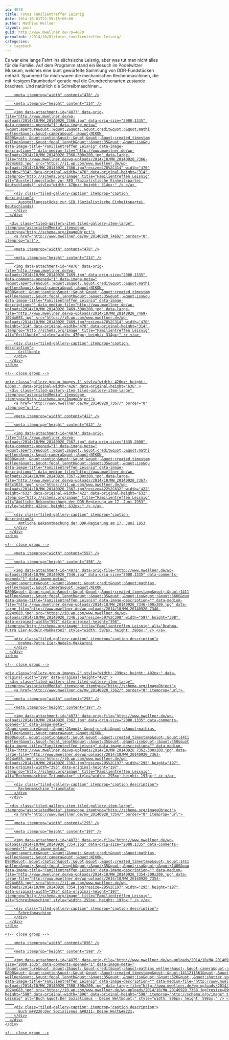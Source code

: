 ```yaml
---
id: 4870
title: Fotos Familientreffen Leisnig
date: 2014-10-01T22:55:15+00:00
author: Mathias Wellner
layout: post
guid: http://www.mwellner.de/?p=4870
permalink: /2014/10/01/fotos-familientreffen-leisnig/
categories:
  - tagebuch
---
```

Es war eine lange Fahrt ins sächsische Leisnig, aber was tut man nicht alles für die Familie. Auf dem Programm stand ein Besuch im Podelwitzer Museum, welches eine bunt gewürfelte Sammlung von DDR-Fundstücken enthält. Spannend für mich waren die mechanischen Rechenmaschinen, die mit riesigem Raumbedarf gerade mal die Grundrechenarten zustande brachten. Und natürlich die Schreibmaschinen&#8230;

<div class="tiled-gallery type-rectangular tiled-gallery-unresized" data-original-width="900" data-carousel-extra='{&quot;blog_id&quot;:1,&quot;permalink&quot;:&quot;http:\/\/www.mwellner.de\/2014\/10\/01\/fotos-familientreffen-leisnig\/&quot;,&quot;likes_blog_id&quot;:&quot;9056871&quot;}' itemscope itemtype="http://schema.org/ImageGallery" >
  <div class="gallery-row" style="width: 900px; height: 636px;" data-original-width="900" data-original-height="636" >
    <div class="gallery-group images-2" style="width: 474px; height: 636px;" data-original-width="474" data-original-height="636" >
      <div class="tiled-gallery-item tiled-gallery-item-large" itemprop="associatedMedia" itemscope itemtype="http://schema.org/ImageObject">
        <a href="http://www.mwellner.de/mw_20140920_7366/" border="0" itemprop="url"> 
        
        <meta itemprop="width" content="470" />
        
        <meta itemprop="height" content="314" />
        
        <img data-attachment-id="4877" data-orig-file="http://www.mwellner.de/wp-uploads/2014/10/MW_20140920_7366.jpg" data-orig-size="2000,1335" data-comments-opened="1" data-image-meta="{&quot;aperture&quot;:&quot;2&quot;,&quot;credit&quot;:&quot;mathias wellner&quot;,&quot;camera&quot;:&quot;NIKON D800&quot;,&quot;caption&quot;:&quot;&quot;,&quot;created_timestamp&quot;:&quot;1411211466&quot;,&quot;copyright&quot;:&quot;mathias wellner&quot;,&quot;focal_length&quot;:&quot;35&quot;,&quot;iso&quot;:&quot;560&quot;,&quot;shutter_speed&quot;:&quot;0.0125&quot;,&quot;title&quot;:&quot;&quot;}" data-image-title="Familientreffen Leisnig" data-image-description="" data-medium-file="http://www.mwellner.de/wp-uploads/2014/10/MW_20140920_7366-300x200.jpg" data-large-file="http://www.mwellner.de/wp-uploads/2014/10/MW_20140920_7366-1024x683.jpg" src="https://i1.wp.com/www.mwellner.de/wp-uploads/2014/10/MW_20140920_7366.jpg?resize=470%2C314" width="470" height="314" data-original-width="470" data-original-height="314" itemprop="http://schema.org/image" title="Familientreffen Leisnig" alt="Ausstellungsstücke zur SED (Sozialistische Einheitspartei Deutschlands)" style="width: 470px; height: 314px;" /> </a> 
        
        <div class="tiled-gallery-caption" itemprop="caption description">
          Ausstellungsstücke zur SED (Sozialistische Einheitspartei Deutschlands)
        </div>
      </div>
      
      <div class="tiled-gallery-item tiled-gallery-item-large" itemprop="associatedMedia" itemscope itemtype="http://schema.org/ImageObject">
        <a href="http://www.mwellner.de/mw_20140920_7469/" border="0" itemprop="url"> 
        
        <meta itemprop="width" content="470" />
        
        <meta itemprop="height" content="314" />
        
        <img data-attachment-id="4876" data-orig-file="http://www.mwellner.de/wp-uploads/2014/10/MW_20140920_7469.jpg" data-orig-size="2000,1335" data-comments-opened="1" data-image-meta="{&quot;aperture&quot;:&quot;2&quot;,&quot;credit&quot;:&quot;mathias wellner&quot;,&quot;camera&quot;:&quot;NIKON D800&quot;,&quot;caption&quot;:&quot;&quot;,&quot;created_timestamp&quot;:&quot;1411236188&quot;,&quot;copyright&quot;:&quot;mathias wellner&quot;,&quot;focal_length&quot;:&quot;35&quot;,&quot;iso&quot;:&quot;1250&quot;,&quot;shutter_speed&quot;:&quot;0.0125&quot;,&quot;title&quot;:&quot;&quot;}" data-image-title="Familientreffen Leisnig" data-image-description="" data-medium-file="http://www.mwellner.de/wp-uploads/2014/10/MW_20140920_7469-300x200.jpg" data-large-file="http://www.mwellner.de/wp-uploads/2014/10/MW_20140920_7469-1024x683.jpg" src="https://i0.wp.com/www.mwellner.de/wp-uploads/2014/10/MW_20140920_7469.jpg?resize=470%2C314" width="470" height="314" data-original-width="470" data-original-height="314" itemprop="http://schema.org/image" title="Familientreffen Leisnig" alt="Grillkohle" style="width: 470px; height: 314px;" /> </a> 
        
        <div class="tiled-gallery-caption" itemprop="caption description">
          Grillkohle
        </div>
      </div>
    </div>
    
    <!-- close group -->
    
    <div class="gallery-group images-1" style="width: 426px; height: 636px;" data-original-width="426" data-original-height="636" >
      <div class="tiled-gallery-item tiled-gallery-item-large" itemprop="associatedMedia" itemscope itemtype="http://schema.org/ImageObject">
        <a href="http://www.mwellner.de/mw_20140920_7367/" border="0" itemprop="url"> 
        
        <meta itemprop="width" content="422" />
        
        <meta itemprop="height" content="632" />
        
        <img data-attachment-id="4874" data-orig-file="http://www.mwellner.de/wp-uploads/2014/10/MW_20140920_7367.jpg" data-orig-size="1335,2000" data-comments-opened="1" data-image-meta="{&quot;aperture&quot;:&quot;2&quot;,&quot;credit&quot;:&quot;mathias wellner&quot;,&quot;camera&quot;:&quot;NIKON D800&quot;,&quot;caption&quot;:&quot;&quot;,&quot;created_timestamp&quot;:&quot;1411211531&quot;,&quot;copyright&quot;:&quot;mathias wellner&quot;,&quot;focal_length&quot;:&quot;35&quot;,&quot;iso&quot;:&quot;560&quot;,&quot;shutter_speed&quot;:&quot;0.0125&quot;,&quot;title&quot;:&quot;&quot;}" data-image-title="Familientreffen Leisnig" data-image-description="" data-medium-file="http://www.mwellner.de/wp-uploads/2014/10/MW_20140920_7367-200x300.jpg" data-large-file="http://www.mwellner.de/wp-uploads/2014/10/MW_20140920_7367-683x1024.jpg" src="https://i1.wp.com/www.mwellner.de/wp-uploads/2014/10/MW_20140920_7367.jpg?resize=422%2C632" width="422" height="632" data-original-width="422" data-original-height="632" itemprop="http://schema.org/image" title="Familientreffen Leisnig" alt="Amtliche Bekanntmachung der DDR-Regierung am 17. Juni 1953" style="width: 422px; height: 632px;" /> </a> 
        
        <div class="tiled-gallery-caption" itemprop="caption description">
          Amtliche Bekanntmachung der DDR-Regierung am 17. Juni 1953
        </div>
      </div>
    </div>
    
    <!-- close group -->
  </div>
  
  <!-- close row -->
  
  <div class="gallery-row" style="width: 900px; height: 402px;" data-original-width="900" data-original-height="402" >
    <div class="gallery-group images-1" style="width: 601px; height: 402px;" data-original-width="601" data-original-height="402" >
      <div class="tiled-gallery-item tiled-gallery-item-large" itemprop="associatedMedia" itemscope itemtype="http://schema.org/ImageObject">
        <a href="http://www.mwellner.de/mw_20140920_7346/" border="0" itemprop="url"> 
        
        <meta itemprop="width" content="597" />
        
        <meta itemprop="height" content="398" />
        
        <img data-attachment-id="4871" data-orig-file="http://www.mwellner.de/wp-uploads/2014/10/MW_20140920_7346.jpg" data-orig-size="2000,1335" data-comments-opened="1" data-image-meta="{&quot;aperture&quot;:&quot;2&quot;,&quot;credit&quot;:&quot;mathias wellner&quot;,&quot;camera&quot;:&quot;NIKON D800&quot;,&quot;caption&quot;:&quot;&quot;,&quot;created_timestamp&quot;:&quot;1411209862&quot;,&quot;copyright&quot;:&quot;mathias wellner&quot;,&quot;focal_length&quot;:&quot;35&quot;,&quot;iso&quot;:&quot;3600&quot;,&quot;shutter_speed&quot;:&quot;0.0125&quot;,&quot;title&quot;:&quot;&quot;}" data-image-title="Familientreffen Leisnig" data-image-description="" data-medium-file="http://www.mwellner.de/wp-uploads/2014/10/MW_20140920_7346-300x200.jpg" data-large-file="http://www.mwellner.de/wp-uploads/2014/10/MW_20140920_7346-1024x683.jpg" src="https://i0.wp.com/www.mwellner.de/wp-uploads/2014/10/MW_20140920_7346.jpg?resize=597%2C398" width="597" height="398" data-original-width="597" data-original-height="398" itemprop="http://schema.org/image" title="Familientreffen Leisnig" alt="Brahma-Putra Eier-Nudeln-Makkaroni" style="width: 597px; height: 398px;" /> </a> 
        
        <div class="tiled-gallery-caption" itemprop="caption description">
          Brahma-Putra Eier-Nudeln-Makkaroni
        </div>
      </div>
    </div>
    
    <!-- close group -->
    
    <div class="gallery-group images-2" style="width: 299px; height: 402px;" data-original-width="299" data-original-height="402" >
      <div class="tiled-gallery-item tiled-gallery-item-large" itemprop="associatedMedia" itemscope itemtype="http://schema.org/ImageObject">
        <a href="http://www.mwellner.de/mw_20140920_7362/" border="0" itemprop="url"> 
        
        <meta itemprop="width" content="295" />
        
        <meta itemprop="height" content="197" />
        
        <img data-attachment-id="4873" data-orig-file="http://www.mwellner.de/wp-uploads/2014/10/MW_20140920_7362.jpg" data-orig-size="2000,1335" data-comments-opened="1" data-image-meta="{&quot;aperture&quot;:&quot;2&quot;,&quot;credit&quot;:&quot;mathias wellner&quot;,&quot;camera&quot;:&quot;NIKON D800&quot;,&quot;caption&quot;:&quot;&quot;,&quot;created_timestamp&quot;:&quot;1411211235&quot;,&quot;copyright&quot;:&quot;mathias wellner&quot;,&quot;focal_length&quot;:&quot;35&quot;,&quot;iso&quot;:&quot;450&quot;,&quot;shutter_speed&quot;:&quot;0.0125&quot;,&quot;title&quot;:&quot;&quot;}" data-image-title="Familientreffen Leisnig" data-image-description="" data-medium-file="http://www.mwellner.de/wp-uploads/2014/10/MW_20140920_7362-300x200.jpg" data-large-file="http://www.mwellner.de/wp-uploads/2014/10/MW_20140920_7362-1024x683.jpg" src="https://i0.wp.com/www.mwellner.de/wp-uploads/2014/10/MW_20140920_7362.jpg?resize=295%2C197" width="295" height="197" data-original-width="295" data-original-height="197" itemprop="http://schema.org/image" title="Familientreffen Leisnig" alt="Rechenmaschine Triumphator" style="width: 295px; height: 197px;" /> </a> 
        
        <div class="tiled-gallery-caption" itemprop="caption description">
          Rechenmaschine Triumphator
        </div>
      </div>
      
      <div class="tiled-gallery-item tiled-gallery-item-large" itemprop="associatedMedia" itemscope itemtype="http://schema.org/ImageObject">
        <a href="http://www.mwellner.de/mw_20140920_7354/" border="0" itemprop="url"> 
        
        <meta itemprop="width" content="295" />
        
        <meta itemprop="height" content="197" />
        
        <img data-attachment-id="4872" data-orig-file="http://www.mwellner.de/wp-uploads/2014/10/MW_20140920_7354.jpg" data-orig-size="2000,1335" data-comments-opened="1" data-image-meta="{&quot;aperture&quot;:&quot;2&quot;,&quot;credit&quot;:&quot;mathias wellner&quot;,&quot;camera&quot;:&quot;NIKON D800&quot;,&quot;caption&quot;:&quot;&quot;,&quot;created_timestamp&quot;:&quot;1411210132&quot;,&quot;copyright&quot;:&quot;mathias wellner&quot;,&quot;focal_length&quot;:&quot;35&quot;,&quot;iso&quot;:&quot;1400&quot;,&quot;shutter_speed&quot;:&quot;0.0125&quot;,&quot;title&quot;:&quot;&quot;}" data-image-title="Familientreffen Leisnig" data-image-description="" data-medium-file="http://www.mwellner.de/wp-uploads/2014/10/MW_20140920_7354-300x200.jpg" data-large-file="http://www.mwellner.de/wp-uploads/2014/10/MW_20140920_7354-1024x683.jpg" src="https://i1.wp.com/www.mwellner.de/wp-uploads/2014/10/MW_20140920_7354.jpg?resize=295%2C197" width="295" height="197" data-original-width="295" data-original-height="197" itemprop="http://schema.org/image" title="Familientreffen Leisnig" alt="Schreibmaschine" style="width: 295px; height: 197px;" /> </a> 
        
        <div class="tiled-gallery-caption" itemprop="caption description">
          Schreibmaschine
        </div>
      </div>
    </div>
    
    <!-- close group -->
  </div>
  
  <!-- close row -->
  
  <div class="gallery-row" style="width: 900px; height: 602px;" data-original-width="900" data-original-height="602" >
    <div class="gallery-group images-1" style="width: 900px; height: 602px;" data-original-width="900" data-original-height="602" >
      <div class="tiled-gallery-item tiled-gallery-item-large" itemprop="associatedMedia" itemscope itemtype="http://schema.org/ImageObject">
        <a href="http://www.mwellner.de/mw_20140920_7368/" border="0" itemprop="url"> 
        
        <meta itemprop="width" content="896" />
        
        <meta itemprop="height" content="598" />
        
        <img data-attachment-id="4875" data-orig-file="http://www.mwellner.de/wp-uploads/2014/10/MW_20140920_7368.jpg" data-orig-size="2000,1335" data-comments-opened="1" data-image-meta="{&quot;aperture&quot;:&quot;2&quot;,&quot;credit&quot;:&quot;mathias wellner&quot;,&quot;camera&quot;:&quot;NIKON D800&quot;,&quot;caption&quot;:&quot;&quot;,&quot;created_timestamp&quot;:&quot;1411211561&quot;,&quot;copyright&quot;:&quot;mathias wellner&quot;,&quot;focal_length&quot;:&quot;35&quot;,&quot;iso&quot;:&quot;320&quot;,&quot;shutter_speed&quot;:&quot;0.0125&quot;,&quot;title&quot;:&quot;&quot;}" data-image-title="Familientreffen Leisnig" data-image-description="" data-medium-file="http://www.mwellner.de/wp-uploads/2014/10/MW_20140920_7368-300x200.jpg" data-large-file="http://www.mwellner.de/wp-uploads/2014/10/MW_20140920_7368-1024x683.jpg" src="https://i0.wp.com/www.mwellner.de/wp-uploads/2014/10/MW_20140920_7368.jpg?resize=896%2C598" width="896" height="598" data-original-width="896" data-original-height="598" itemprop="http://schema.org/image" title="Familientreffen Leisnig" alt="Buch &quot;Der Sozialismus - Deine Welt&quot;" style="width: 896px; height: 598px;" /> </a> 
        
        <div class="tiled-gallery-caption" itemprop="caption description">
          Buch &#8220;Der Sozialismus &#8211; Deine Welt&#8221;
        </div>
      </div>
    </div>
    
    <!-- close group -->
  </div>
  
  <!-- close row -->
</div>